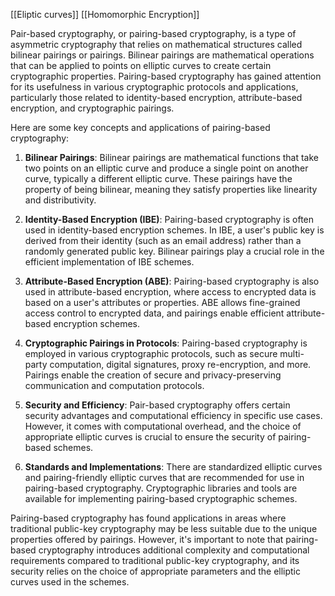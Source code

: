 [[Eliptic curves]]
[[Homomorphic Encryption]]


Pair-based cryptography, or pairing-based cryptography, is a type of asymmetric cryptography that relies on mathematical structures called bilinear pairings or pairings. Bilinear pairings are mathematical operations that can be applied to points on elliptic curves to create certain cryptographic properties. Pairing-based cryptography has gained attention for its usefulness in various cryptographic protocols and applications, particularly those related to identity-based encryption, attribute-based encryption, and cryptographic pairings.

Here are some key concepts and applications of pairing-based cryptography:

1. **Bilinear Pairings**: Bilinear pairings are mathematical functions that take two points on an elliptic curve and produce a single point on another curve, typically a different elliptic curve. These pairings have the property of being bilinear, meaning they satisfy properties like linearity and distributivity.

2. **Identity-Based Encryption (IBE)**: Pairing-based cryptography is often used in identity-based encryption schemes. In IBE, a user's public key is derived from their identity (such as an email address) rather than a randomly generated public key. Bilinear pairings play a crucial role in the efficient implementation of IBE schemes.

3. **Attribute-Based Encryption (ABE)**: Pairing-based cryptography is also used in attribute-based encryption, where access to encrypted data is based on a user's attributes or properties. ABE allows fine-grained access control to encrypted data, and pairings enable efficient attribute-based encryption schemes.

4. **Cryptographic Pairings in Protocols**: Pairing-based cryptography is employed in various cryptographic protocols, such as secure multi-party computation, digital signatures, proxy re-encryption, and more. Pairings enable the creation of secure and privacy-preserving communication and computation protocols.

5. **Security and Efficiency**: Pair-based cryptography offers certain security advantages and computational efficiency in specific use cases. However, it comes with computational overhead, and the choice of appropriate elliptic curves is crucial to ensure the security of pairing-based schemes.

6. **Standards and Implementations**: There are standardized elliptic curves and pairing-friendly elliptic curves that are recommended for use in pairing-based cryptography. Cryptographic libraries and tools are available for implementing pairing-based cryptographic schemes.

Pairing-based cryptography has found applications in areas where traditional public-key cryptography may be less suitable due to the unique properties offered by pairings. However, it's important to note that pairing-based cryptography introduces additional complexity and computational requirements compared to traditional public-key cryptography, and its security relies on the choice of appropriate parameters and the elliptic curves used in the schemes.